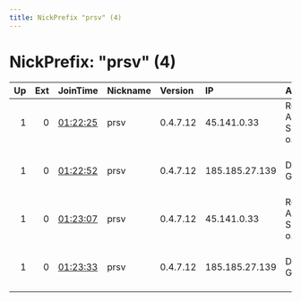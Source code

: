 ```yaml
---
title: NickPrefix "prsv" (4)
---
```


# NickPrefix: "prsv" (4)

|   Up |   Ext | JoinTime                                                                                              | Nickname   | Version   | IP             | AS                      | CC   |   ORp |   Dirp | OS    | Contact                            |   eFamMembers |
|-----:|------:|:------------------------------------------------------------------------------------------------------|:-----------|:----------|:---------------|:------------------------|:-----|------:|-------:|:------|:-----------------------------------|--------------:|
|    1 |     0 | [01:22:25](https://nusenu.github.io/OrNetStats/w/relay/BB975CB5936927F0F17E36357AC6134599D7A8C1.html) | prsv       | 0.4.7.12  | 45.141.0.33    | Remote Admin Sp. Z o.o. | pl   |  9000 |      0 | Linux | email:admin prsv.ch url:prsv.ch pr |            82 |
|    1 |     0 | [01:22:52](https://nusenu.github.io/OrNetStats/w/relay/32A8EB46B44262B9EBAC483132EF292379D8E1D9.html) | prsv       | 0.4.7.12  | 185.185.27.139 | Droptop GmbH            | de   |  9000 |      0 | Linux | email:admin prsv.ch url:prsv.ch pr |            82 |
|    1 |     0 | [01:23:07](https://nusenu.github.io/OrNetStats/w/relay/5F47AAA5BA7CFD5541A6CD609DCA3DB95796A65F.html) | prsv       | 0.4.7.12  | 45.141.0.33    | Remote Admin Sp. Z o.o. | pl   |  9100 |      0 | Linux | email:admin prsv.ch url:prsv.ch pr |            82 |
|    1 |     0 | [01:23:33](https://nusenu.github.io/OrNetStats/w/relay/1B6101F365378636B0DCBE442AF9C51A1B7B7496.html) | prsv       | 0.4.7.12  | 185.185.27.139 | Droptop GmbH            | de   |  9100 |      0 | Linux | email:admin prsv.ch url:prsv.ch pr |            82 |
